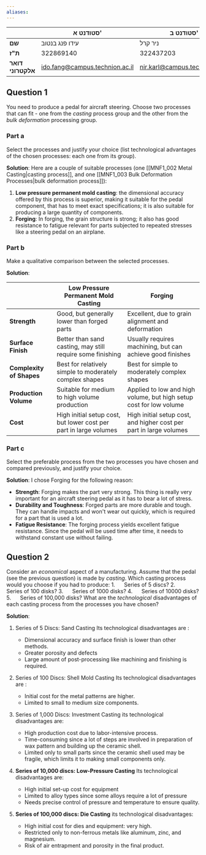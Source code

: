 ```yaml
---
aliases:
---
```


|  | סטודנט א' | סטודנט ב' |
| ---- | ---- | ---- |
| **שם** | עידו פנג בנטוב | ניר קרל |
| **ת"ז** | 322869140 | 322437203 |
| **דואר אלקטרוני** | ido.fang@campus.technion.ac.il | nir.karl@campus.technion.ac.il |


## Question 1
You need to produce a pedal for aircraft steering. Choose two processes that can fit - one from the _casting_ process group and the other from the _bulk deformation_ processing group.

### Part a
Select the processes and justify your choice (list technological advantages of the chosen processes: each one from its group).

**Solution**:
Here are a couple of suitable processes (one [[MNF1_002 Metal Casting|casting process]], and one [[MNF1_003 Bulk Deformation Processes|bulk deformation process]]):
1. **Low pressure permanent mold casting**: the dimensional accuracy offered by this process is superior, making it suitable for the pedal component, that has to meet exact specifications; it is also suitable for producing a large quantity of components.
2. **Forging**: In forging, the grain structure is strong; it also has good resistance to fatigue relevant for parts subjected to repeated stresses like a steering pedal on an airplane.

### Part b
Make a qualitative comparison between the selected processes.

**Solution**:

|                          | Low Pressure Permanent Mold Casting                               | Forging                                                            |
| ------------------------ | ----------------------------------------------------------------- | ------------------------------------------------------------------ |
| **Strength**             | Good, but generally lower than forged parts                       | Excellent, due to grain alignment and deformation                  |
| **Surface Finish**       | Better than sand casting, may still require some finishing        | Usually requires machining, but can achieve good finishes          |
| **Complexity of Shapes** | Best for relatively simple to moderately complex shapes           | Best for simple to moderately complex shapes                       |
| **Production Volume**    | Suitable for medium to high volume production                     | Applied to low and high volume, but high setup cost for low volume |
| **Cost**                 | High initial setup cost, but lower cost per part in large volumes | High initial setup cost, and higher cost per part in large volumes |

### Part c
Select the preferable process from the two processes you have chosen and compared previously, and justify your choice.

**Solution**:
I chose Forging for the following reason:
- **Strength**: Forging makes the part very strong. This thing is really very important for an aircraft steering pedal as it has to bear a lot of stress. 
- **Durability and Toughness**: Forged parts are more durable and tough. They can handle impacts and won't wear out quickly, which is required for a part that is used a lot.
- **Fatigue Resistance**: The forging process yields excellent fatigue resistance. Since the pedal will be used time after time, it needs to withstand constant use without failing.



## Question 2
Consider an _economical_ aspect of a manufacturing. Assume that the pedal (see the previous question) is made by _casting_. Which casting process would you choose if you had to produce: 
1.      Series of 5 discs?
2.      Series of 100 disks?
3.      Series of 1000 disks?
4.      Series of 10000 disks?
5.      Series of 100,000 disks?
What are the _technological_ disadvantages of each casting process from the processes you have chosen?

**Solution**:

1. Series of 5 Discs: Sand Casting
	Its technological disadvantages are :
    - Dimensional accuracy and surface finish is lower than other methods.
    - Greater porosity and defects
    - Large amount of post-processing like machining and finishing is required.

2. Series of 100 Discs: Shell Mold Casting
	Its technological disadvantages are :
    - Initial cost for the metal patterns are higher.
	- Limited to small to medium size components.

3. Series of 1,000 Discs: Investment Casting
    its technological disadvantages are:
     - High production cost due to labor-intensive process.
     - Time-consuming since a lot of steps are involved in preparation of wax pattern and building up the ceramic shell.
     - Limited only to small parts since the ceramic shell used may be fragile, which limits it to making small components only.
  
4. **Series of 10,000 discs: Low-Pressure Casting**
	Its technological disadvantages are: 
    - High initial set-up cost for equipment
    - Limited to alloy types since some alloys require a lot of pressure
    - Needs precise control of pressure and temperature to ensure quality​.

5. **Series of 100,000 discs: Die Casting**
	its technological disadvantages: 
    - High initial cost for dies and equipment: very high.
    - Restricted only to non-ferrous metals like aluminum, zinc, and magnesium.
    - Risk of air entrapment and porosity in the final product.
